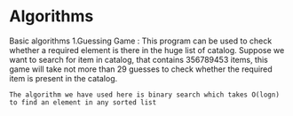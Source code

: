 # Algorithms
Basic algorithms 
1.Guessing Game :
    This program can be used to check whether a required element is there in the huge list of catalog. Suppose we want to search for item     in catalog, that contains 356789453 items, this game will take not more than 29 guesses to check whether the required item is present     in the catalog.

    The algorithm we have used here is binary search which takes O(logn) to find an element in any sorted list
